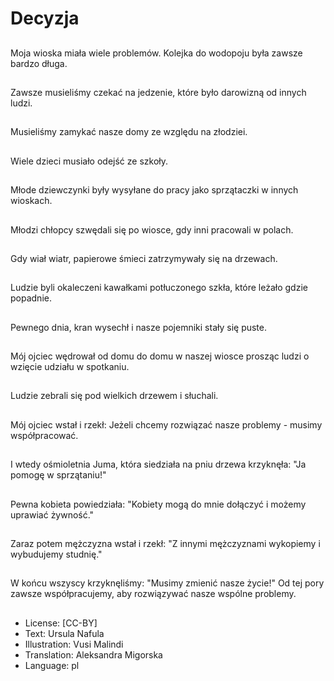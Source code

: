 # Decyzja

##
Moja wioska miała wiele problemów. Kolejka do wodopoju była zawsze bardzo długa.

##
Zawsze musieliśmy czekać na jedzenie, które było darowizną od innych ludzi.

##
Musieliśmy zamykać nasze domy ze względu na złodziei.

##
Wiele dzieci musiało odejść ze szkoły.

##
Młode dziewczynki były wysyłane do pracy jako sprzątaczki w innych wioskach.

##
Młodzi chłopcy szwędali się po wiosce, gdy inni pracowali w polach.

##
Gdy wiał wiatr, papierowe śmieci zatrzymywały się na drzewach.

##
Ludzie byli okaleczeni kawałkami potłuczonego szkła, które leżało gdzie popadnie.

##
Pewnego dnia, kran wysechł i nasze pojemniki stały się puste.

##
Mój ojciec wędrował od domu do domu w naszej wiosce prosząc ludzi o wzięcie udziału w spotkaniu.

##
Ludzie zebrali się pod wielkich drzewem i słuchali.

##
Mój ojciec wstał i rzekł: Jeżeli chcemy rozwiązać nasze problemy - musimy współpracować.

##
I wtedy ośmioletnia Juma, która siedziała na pniu drzewa krzyknęła: "Ja pomogę w sprzątaniu!"

##
Pewna kobieta powiedziała: "Kobiety mogą do mnie dołączyć i możemy uprawiać żywność."

##
Zaraz potem mężczyzna wstał i rzekł: "Z innymi mężczyznami wykopiemy i wybudujemy studnię."

##
W końcu wszyscy krzyknęliśmy: "Musimy zmienić nasze życie!" Od tej pory zawsze współpracujemy, aby rozwiązywać nasze wspólne problemy.

##
* License: [CC-BY]
* Text: Ursula Nafula
* Illustration: Vusi Malindi
* Translation: Aleksandra Migorska
* Language: pl
